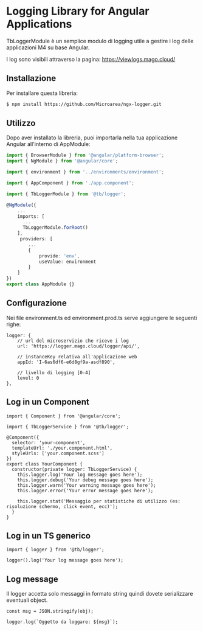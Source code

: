 # Logging Library for Angular Applications

TbLoggerModule è un semplice modulo di logging utile a gestire i log delle applicazioni M4 su base Angular.

I log sono visibili attraverso la pagina: https://viewlogs.mago.cloud/

## Installazione

Per installare questa libreria:

```bash
$ npm install https://github.com/Microarea/ngx-logger.git
```

## Utilizzo

Dopo aver installato la libreria, puoi importarla nella tua applicazione Angular all'interno di AppModule:

```typescript
import { BrowserModule } from '@angular/platform-browser';
import { NgModule } from '@angular/core';

import { environment } from '../environments/environment';

import { AppComponent } from './app.component';

import { TbLoggerModule } from '@tb/logger';

@NgModule({
    ...
    imports: [
      ...
      TbLoggerModule.forRoot()  
    ],
     providers: [
        ...
        {
            provide: 'env',
            useValue: environment
        }
    ]
})
export class AppModule {}
```

## Configurazione

Nei file environment.ts ed environment.prod.ts serve aggiungere le seguenti righe:

```
logger: {
    // url del microservizio che riceve i log
    url: 'https://logger.mago.cloud/logger/api/',
    
    // instanceKey relativa all'applicazione web
    appId: 'I-6as6df6-e6d8gf9a-asdf890',
    
    // livello di logging [0-4]
    level: 0   
},
```

## Log in un Component

```
import { Component } from '@angular/core';

import { TbLoggerService } from '@tb/logger';
 
@Component({
  selector: 'your-component',
  templateUrl: './your.component.html',
  styleUrls: ['your.component.scss']
})
export class YourComponent {
  constructor(private logger: TbLoggerService) {
    this.logger.log('Your log message goes here');
    this.logger.debug('Your debug message goes here');
    this.logger.warn('Your warning message goes here');
    this.logger.error('Your error message goes here');
    
    this.logger.stat('Messaggio per statistiche di utilizzo (es: risoluzione schermo, click event, ecc)');
  }
}
```

## Log in un TS generico

```
import { logger } from '@tb/logger';
 
logger().log('Your log message goes here');
```

## Log message

Il logger accetta solo messaggi in formato string quindi dovete serializzare eventuali object.

```
const msg = JSON.stringify(obj);

logger.log(`Oggetto da loggare: ${msg}`);
```
